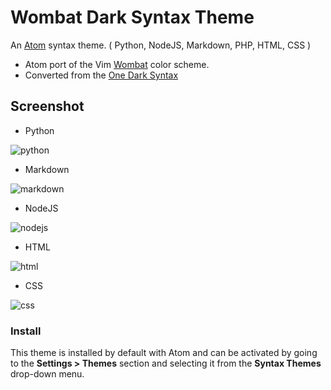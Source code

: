 # Wombat Dark Syntax Theme

An [Atom](https://atom.io/) syntax theme. ( Python, NodeJS, Markdown, PHP, HTML, CSS )

* Atom port of the Vim [Wombat](http://www.vim.org/scripts/script.php?script_id=1778) color scheme.
* Converted from the [One Dark Syntax](https://github.com/atom/one-dark-syntax)

## Screenshot

* Python

![python](https://cloud.githubusercontent.com/assets/4887563/8381139/911b05a0-1c32-11e5-9ff5-cd0d5bd78c4d.png)

* Markdown

![markdown](https://cloud.githubusercontent.com/assets/4887563/8381095/78cbb7a6-1c32-11e5-9b19-67fd18bf5e29.png)

* NodeJS

![nodejs](https://cloud.githubusercontent.com/assets/4887563/8381105/87987a80-1c32-11e5-92e2-bdd09fe407a5.png)

* HTML

![html](https://cloud.githubusercontent.com/assets/4887563/8381092/6b0ba662-1c32-11e5-80a4-d6642dd4ee59.png)

* CSS

![css](https://cloud.githubusercontent.com/assets/4887563/8381079/5ac7de56-1c32-11e5-80f0-b2dfb832f707.png)

### Install

This theme is installed by default with Atom and can be activated by going to the __Settings > Themes__ section and selecting it from the __Syntax Themes__ drop-down menu.
